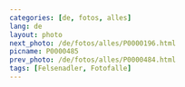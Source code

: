 ```yaml
---
categories: [de, fotos, alles]
lang: de
layout: photo
next_photo: /de/fotos/alles/P0000196.html
picname: P0000485
prev_photo: /de/fotos/alles/P0000484.html
tags: [Felsenadler, Fotofalle]
---
```

